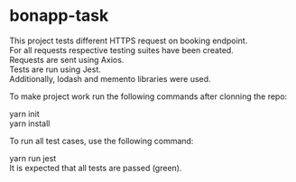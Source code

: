 # bonapp-task

This project tests different HTTPS request on booking endpoint.  
For all requests respective testing suites have been created.  
Requests are sent using Axios.  
Tests are run using Jest.  
Additionally, lodash and memento libraries were used.

To make project work run the following commands after clonning the repo:

yarn init  
yarn install

To run all test cases, use the following command:

yarn run jest  
It is expected that all tests are passed (green).
